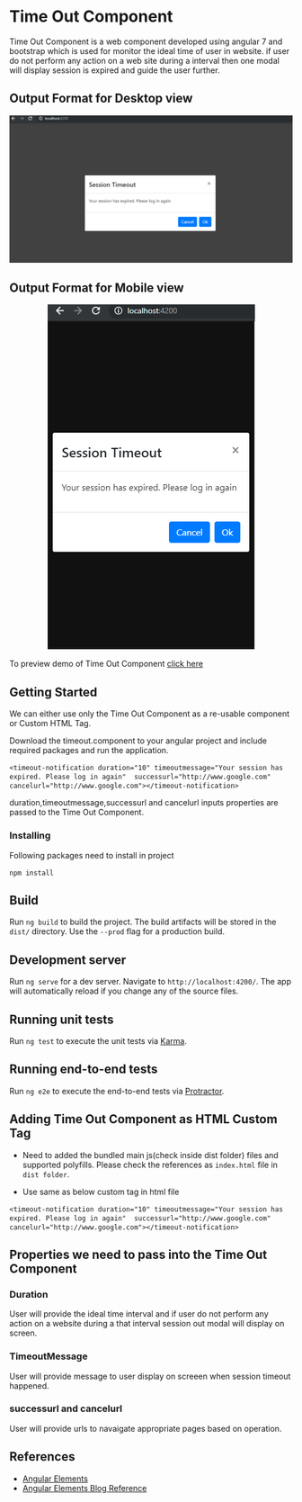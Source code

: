 # Time Out Component

Time Out Component is a web component developed using angular 7 and bootstrap which is used for monitor the ideal time of user in website.
if user do not perform any action on a web site during a interval then one modal will display session is expired and guide the user further.

## Output Format for Desktop view
<p align='center'><img src="./timeout-desktop.PNG"></p>

## Output Format for Mobile view
<p align='center'><img src="./timeout-mobile.PNG"></p>  


To preview demo of Time Out Component [click here](https://stackblitz.com/edit/angular-dxtdq3-7abbtt?file=index.html)


## Getting Started
We can either use only the Time Out Component as a re-usable component or Custom HTML Tag.

Download the timeout.component to your angular project and include required packages and run the application.

```
<timeout-notification duration="10" timeoutmessage="Your session has expired. Please log in again"  successurl="http://www.google.com" cancelurl="http://www.google.com"></timeout-notification>

```

duration,timeoutmessage,successurl and cancelurl inputs properties are passed to the 
Time Out Component.

### Installing
Following packages need to install in project
```
npm install
```
## Build

Run `ng build` to build the project. The build artifacts will be stored in the `dist/` directory. Use the `--prod` flag for a production build.

## Development server

Run `ng serve` for a dev server. Navigate to `http://localhost:4200/`. The app will automatically reload if you change any of the source files.

## Running unit tests

Run `ng test` to execute the unit tests via [Karma](https://karma-runner.github.io).

## Running end-to-end tests

Run `ng e2e` to execute the end-to-end tests via [Protractor](http://www.protractortest.org/).

## Adding Time Out Component as HTML Custom Tag

* Need to added the bundled main js(check inside dist folder) files and supported polyfills. Please check the references as `index.html` file in `dist folder`.

* Use same as below custom tag in html file
```
<timeout-notification duration="10" timeoutmessage="Your session has expired. Please log in again"  successurl="http://www.google.com" cancelurl="http://www.google.com"></timeout-notification>
```

## Properties we need to pass into the Time Out Component

### Duration

User will provide the ideal time interval and  if user do not perform any action on a 
website during a that interval session out modal will display on screen.

### TimeoutMessage

User will provide  message to user display on screeen when session timeout happened.

### successurl and cancelurl

User will provide urls to navaigate appropriate pages based on operation.

## References
* [Angular Elements](https://angular.io/guide/elements)
* [Angular Elements Blog Reference](http://fiyazhasan.me/creating-reusable-custom-elements-in-angular-6-2/)


